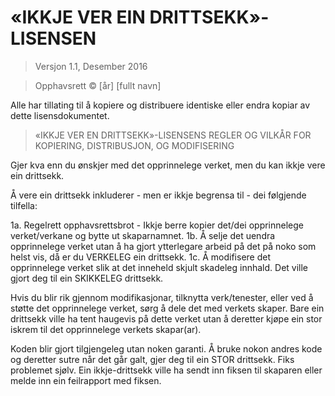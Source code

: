 # «IKKJE VER EIN DRITTSEKK»-LISENSEN
> Versjon 1.1, Desember 2016

> Opphavsrett © [år] [fullt navn]

Alle har tillating til å kopiere og distribuere identiske eller endra kopiar av dette lisensdokumentet.

> «IKKJE VER EN DRITTSEKK»-LISENSENS REGLER OG VILKÅR FOR KOPIERING, DISTRIBUSJON, OG MODIFISERING

Gjer kva enn du ønskjer med det opprinnelege verket, men du kan ikkje vere ein drittsekk.

Å vere ein drittsekk inkluderer - men er ikkje begrensa til - dei følgjende tilfella:

1a. Regelrett opphavsrettsbrot - Ikkje berre kopier det/dei opprinnelege verket/verkane og bytte ut skaparnamnet.
1b. Å selje det uendra opprinnelege verket utan å ha gjort ytterlegare arbeid på det på noko som helst vis, då er du VERKELEG ein drittsekk.
1c. Å modifisere det opprinnelege verket slik at det inneheld skjult skadeleg innhald. Det ville gjort deg til ein SKIKKELEG drittsekk.

Hvis du blir rik gjennom modifikasjonar, tilknytta verk/tenester, eller ved å støtte det opprinnelege verket, sørg å dele det med verkets skaper. Bare ein drittsekk ville ha tent haugevis på dette verket utan å deretter kjøpe ein stor iskrem til det opprinnelege verkets skapar(ar).

Koden blir gjort tilgjengeleg utan noken garanti. Å bruke nokon andres kode og deretter sutre når det går galt, gjer deg til ein STOR drittsekk. Fiks problemet sjølv. Ein ikkje-drittsekk ville ha sendt inn fiksen til skaparen eller melde inn ein feilrapport med fiksen.

